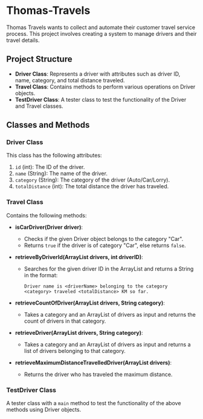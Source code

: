 # Thomas-Travels

Thomas Travels wants to collect and automate their customer travel service process. This project involves creating a system to manage drivers and their travel details.

## Project Structure

- **Driver Class**: Represents a driver with attributes such as driver ID, name, category, and total distance traveled.
- **Travel Class**: Contains methods to perform various operations on Driver objects.
- **TestDriver Class**: A tester class to test the functionality of the Driver and Travel classes.

## Classes and Methods

### Driver Class

This class has the following attributes:
1. `id` (int): The ID of the driver.
2. `name` (String): The name of the driver.
3. `category` (String): The category of the driver (Auto/Car/Lorry).
4. `totalDistance` (int): The total distance the driver has traveled.

### Travel Class

Contains the following methods:

- **isCarDriver(Driver driver)**: 
  - Checks if the given Driver object belongs to the category "Car".
  - Returns `true` if the driver is of category "Car", else returns `false`.

- **retrieveByDriverId(ArrayList<Driver> drivers, int driverID)**:
  - Searches for the given driver ID in the ArrayList and returns a String in the format: 
    ```
    Driver name is <driverName> belonging to the category <category> traveled <totalDistance> KM so far.
    ```

- **retrieveCountOfDriver(ArrayList<Driver> drivers, String category)**:
  - Takes a category and an ArrayList of drivers as input and returns the count of drivers in that category.

- **retrieveDriver(ArrayList<Driver> drivers, String category)**:
  - Takes a category and an ArrayList of drivers as input and returns a list of drivers belonging to that category.

- **retrieveMaximumDistanceTravelledDriver(ArrayList<Driver> drivers)**:
  - Returns the driver who has traveled the maximum distance.

### TestDriver Class

A tester class with a `main` method to test the functionality of the above methods using Driver objects.
